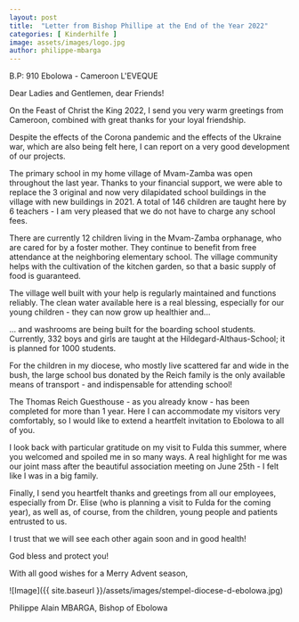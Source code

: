 ```yaml
---
layout: post
title:  "Letter from Bishop Phillipe at the End of the Year 2022"
categories: [ Kinderhilfe ]
image: assets/images/logo.jpg
author: philippe-mbarga
---
```


B.P: 910 Ebolowa - Cameroon L'EVEQUE

Dear Ladies and Gentlemen, dear Friends!

On the Feast of Christ the King 2022, I send you very warm greetings from Cameroon, combined with great thanks for your loyal friendship.

Despite the effects of the Corona pandemic and the effects of the Ukraine war, which are also being felt here, I can report on a very good development of our projects.

The primary school in my home village of Mvam-Zamba was open throughout the last year. Thanks to your financial support, we were able to replace the 3 original and now very dilapidated school buildings in the village with new buildings in 2021. A total of 146 children are taught here by 6 teachers - I am very pleased that we do not have to charge any school fees.

There are currently 12 children living in the Mvam-Zamba orphanage, who are cared for by a foster mother. They continue to benefit from free attendance at the neighboring elementary school. The village community helps with the cultivation of the kitchen garden, so that a basic supply of food is guaranteed.

The village well built with your help is regularly maintained and functions reliably. The clean water available here is a real blessing, especially for our young children - they can now grow up healthier and...

... and washrooms are being built for the boarding school students. Currently, 332 boys and girls are taught at the Hildegard-Althaus-School; it is planned for 1000 students.

For the children in my diocese, who mostly live scattered far and wide in the bush, the large school bus donated by the Reich family is the only available means of transport - and indispensable for attending school!

The Thomas Reich Guesthouse - as you already know - has been completed for more than 1 year. Here I can accommodate my visitors very comfortably, so I would like to extend a heartfelt invitation to Ebolowa to all of you.

I look back with particular gratitude on my visit to Fulda this summer, where you welcomed and spoiled me in so many ways. A real highlight for me was our joint mass after the beautiful association meeting on June 25th - I felt like I was in a big family.

Finally, I send you heartfelt thanks and greetings from all our employees, especially from Dr. Elise (who is planning a visit to Fulda for the coming year), as well as, of course, from the children, young people and patients entrusted to us.

I trust that we will see each other again soon and in good health!

God bless and protect you!

With all good wishes for a Merry Advent season,

![Image]({{ site.baseurl }}/assets/images/stempel-diocese-d-ebolowa.jpg)

Philippe Alain MBARGA, Bishop of Ebolowa